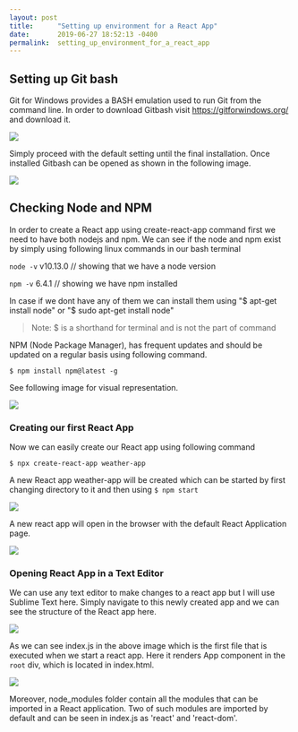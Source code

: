 ```yaml
---
layout: post
title:      "Setting up environment for a React App"
date:       2019-06-27 18:52:13 -0400
permalink:  setting_up_environment_for_a_react_app
---
```




## Setting up Git bash

Git for Windows provides a BASH emulation used to run Git from the command line. In order to download Gitbash visit
https://gitforwindows.org/ and download it.

![](https://imgur.com/uO7ynxA.jpg)

Simply proceed with the default setting until the final installation. Once installed Gitbash can be opened as shown in the following image.

![](https://imgur.com/VcRL31y.jpg)

## Checking Node and NPM 

In order to create a React app using create-react-app command first we need to have both nodejs and npm. 
We can see if the node and npm exist by simply using following linux commands in our bash terminal

```node -v```
v10.13.0  // showing that we have a node version

```npm -v```
6.4.1           // showing we have npm installed

In case if we dont have any of them we can install them using "$ apt-get install node" or "$ sudo apt-get install node"

> Note: $ is a shorthand for terminal and  is not the part of command
 
 NPM (Node Package Manager), has frequent updates and should be updated on a regular basis using following command.
 
 ```$ npm install npm@latest -g```
 
 See following image for visual representation.
 
 ![](https://imgur.com/hBdZGrD.jpg)
 
 
### Creating our first React App
 
 Now we can easily create our React app using following command
 
 ```$ npx create-react-app weather-app```
 
 A new React app weather-app will be created which can be started by first changing directory to it and then using ```$ npm start```
 
 ![](https://imgur.com/XJQ01yP.jpg)
 
 A new react app will open in the browser with the default React Application page.
 
 ![](https://imgur.com/rE8eW15.jpg)
 
###  Opening  React App in a Text Editor
 
 We can use any text editor to make changes to a react app but I will use Sublime Text here. Simply navigate to this newly created app and we can see the structure of the React app here. 
 
 ![](https://imgur.com/TEw4uuN.jpg)
 
 As we can see index.js in the above image which is the first file that is executed when we start a react app. 
 Here it renders App component in the ```root``` div, which is located in index.html. 
 
 ![](https://imgur.com/QVvnnhG.jpg)
 
 
 Moreover, node_modules folder contain all the modules that can be imported in a React application. Two of such modules are imported by default and can be seen in index.js as 'react' and 'react-dom'.
 
 
 
 




